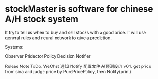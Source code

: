 # stockMaster is software for chinese A/H stock system
It try to tell us when to buy and sell stocks with a good price.
It will use general rules and neural network to give a prediction.

Systems:

Observer Pridector Policy Decision Notifier

Releae Note
ToDo:
 WeChat 通知
 Notify 配置文件 
 AI预测股价 
v0.1:
 get price from sina and judge price by PurePricePolicy, then Notify(print)




